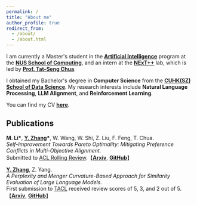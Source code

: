 ```yaml
---
permalink: /
title: "About me"
author_profile: true
redirect_from: 
  - /about/
  - /about.html
---
```

I am currently a Master's student in the [**Artificial Intelligence**](https://www.comp.nus.edu.sg/programmes/pg/mcomp-ai/) program at the [**NUS School of Computing**](https://www.comp.nus.edu.sg/), and an intern at the [**NExT++**](https://www.nextcenter.org/) lab, which is led by [**Prof. Tat-Seng Chua**](https://www.chuatatseng.com/).  

I obtained my Bachelor's degree in **Computer Science** from the [**CUHK(SZ) School of Data Science**](https://sds.cuhk.edu.cn/en). My research interests include **Natural Language Processing**, **LLM Alignment**, and **Reinforcement Learning**.   

You can find my CV [**here**](../assets/CV.pdf).

Publications 
------
**M. Li\***, **<u>Y. Zhang</u>\***, W. Wang, W. Shi, Z. Liu, F. Feng, T. Chua.  
*Self-Improvement Towards Pareto Optimality: Mitigating Preference Conflicts in Multi-Objective Alignment.*  
Submitted to [ACL Rolling Review](https://openreview.net/group?id=aclweb.org/ACL/ARR/2025/February).【[**Arxiv**](https://arxiv.org/pdf/2502.14354), [**GitHub**](https://github.com/zyttt-coder/SIPO)】

**<u>Y. Zhang</u>**, Z. Yang.  
*A Perplexity and Menger Curvature-Based Approach for Similarity Evaluation of Large Language Models.*  
First submission to [TACL](https://transacl.org/) received review scores of 5, 3, and 2 out of 5.【[**Arxiv**](https://arxiv.org/pdf/2504.04216), [**GitHub**](https://github.com/zyttt-coder/LLM_similarity)】




